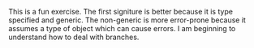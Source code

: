 This is a fun exercise. The first signiture is better because it is type specified and generic. The non-generic is more error-prone because it assumes a type of object which can cause errors. I am beginning to understand how to deal with branches.